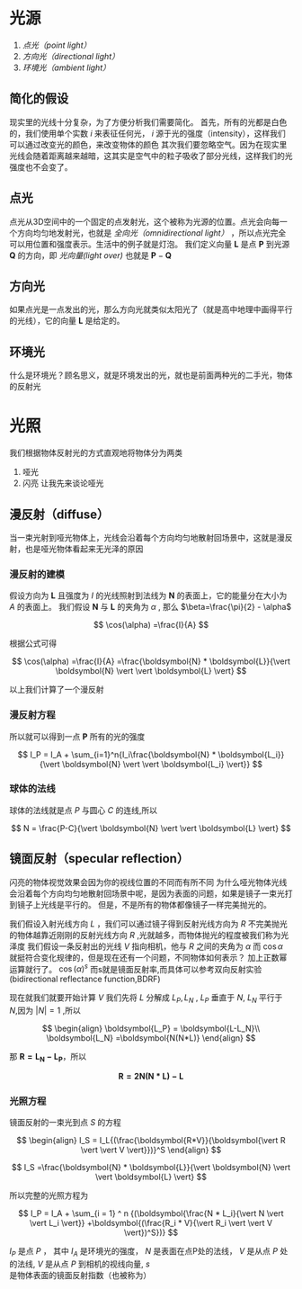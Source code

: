# 光源
1. *点光（point light）* 
2. *方向光（directional light）*
3. *环境光（ambient light）* 
## 简化的假设
现实里的光线十分复杂，为了方便分析我们需要简化。
首先，所有的光都是白色的，我们使用单个实数 *i* 来表征任何光， *i* 源于光的强度（intensity），这样我们可以通过改变光的颜色，来改变物体的颜色
其次我们要忽略空气。因为在现实里光线会随着距离越来越暗，这其实是空气中的粒子吸收了部分光线，这样我们的光强度也不会变了。
## 点光
点光从3D空间中的一个固定的点发射光，这个被称为光源的位置。点光会向每一个方向均匀地发射光，也就是 *全向光（omnidirectional light）* ，所以点光完全可以用位置和强度表示。生活中的例子就是灯泡。
我们定义向量 $\boldsymbol{L}$ 是点 $\boldsymbol{P}$ 到光源 $\boldsymbol{Q}$ 的方向，即 *光向量(light over)* 也就是 $\boldsymbol{P}-\boldsymbol{Q}$
##  方向光
如果点光是一点发出的光，那么方向光就类似太阳光了（就是高中地理中画得平行的光线），它的向量 $\boldsymbol{L}$ 是给定的。
## 环境光
什么是环境光？顾名思义，就是环境发出的光，就也是前面两种光的二手光，物体的反射光
# 光照
我们根据物体反射光的方式直观地将物体分为两类
1. 哑光
2. 闪亮
让我先来谈论哑光
## 漫反射（diffuse）
当一束光射到哑光物体上，光线会沿着每个方向均匀地散射回场景中，这就是漫反射，也是哑光物体看起来无光泽的原因
### 漫反射的建模
假设方向为 $\boldsymbol{L}$ 且强度为 $I$ 的光线照射到法线为 $\boldsymbol{N}$ 的表面上，它的能量分在大小为 $A$ 的表面上。
我们假设 $\boldsymbol{N}$ 与 $\boldsymbol{L}$ 的夹角为 $\alpha$ , 那么 $\beta=\frac{\pi}{2} - \alpha$

$$
\cos(\alpha) =\frac{I}{A}
$$

根据公式可得

$$
\cos(\alpha) =\frac{I}{A} =\frac{\boldsymbol{N} * \boldsymbol{L}}{\vert \boldsymbol{N} \vert \vert \boldsymbol{L} \vert}
$$

以上我们计算了一个漫反射
###  漫反射方程
所以就可以得到一点 $\boldsymbol{P}$ 所有的光的强度

$$
I_P = I_A + \sum_{i=1}^n{I_i\frac{\boldsymbol{N} * \boldsymbol{L_i}}{\vert \boldsymbol{N} \vert \vert \boldsymbol{L_i} \vert}}
$$

### 球体的法线
球体的法线就是点 $P$ 与圆心 $C$ 的连线,所以

$$
N = \frac{P-C}{\vert \boldsymbol{N} \vert \vert \boldsymbol{L} \vert}
$$

## 镜面反射（specular reflection）
闪亮的物体视觉效果会因为你的视线位置的不同而有所不同
为什么哑光物体光线会沿着每个方向均匀地散射回场景中呢，是因为表面的问题，如果是镜子一束光打到镜子上光线是平行的。
但是，不是所有的物体都像镜子一样完美抛光的。

我们假设入射光线方向 $L$ ，我们可以通过镜子得到反射光线方向为 $R$
不完美抛光的物体越靠近刚刚的反射光线方向 $R$ ,光就越多，而物体抛光的程度被我们称为光泽度
我们假设一条反射出的光线 $V$ 指向相机，他与 $R$ 之间的夹角为 $\alpha$
而 $\cos{\alpha}$ 就挺符合变化规律的，但是现在还有一个问题，不同物体如何表示？
加上正数幂运算就行了。
${\cos(\alpha)}^s$ 
而s就是镜面反射率,而具体可以参考双向反射实验(bidirectional reflectance function,BDRF)

现在就我们就要开始计算 $V$
我们先将 $L$ 分解成 $L_P,L_N$ , $L_P$ 垂直于 $N$, $L_N$ 平行于 $N$,因为 $\vert N \vert =1$ ,所以 

$$ 
\begin{align}
\boldsymbol{L_P} = \boldsymbol{L-L_N}\\
\boldsymbol{L_N} =\boldsymbol{N(N*L)}
\end{align}
$$

那 $\boldsymbol{R = L_N-L_P}$，所以

$$
\boldsymbol{R= 2N(N*L) -L}
$$

### 光照方程
镜面反射的一束光到点 $S$ 的方程

$$
\begin{align}
    I_S = I_L{(\frac{\boldsymbol{R*V}}{\boldsymbol{\vert R \vert \vert V \vert}})}^S
\end{align}
$$

$$
I_S =\frac{\boldsymbol{N} * \boldsymbol{L}}{\vert \boldsymbol{N} \vert \vert \boldsymbol{L} \vert}
$$

所以完整的光照方程为

$$
I_P = I_A + \sum_{i = 1} ^ n {(\boldsymbol{\frac{N * L_i}{\vert N \vert \vert L_i \vert}} +\boldsymbol{(\frac{R_i * V}{\vert R_i \vert \vert V \vert})^S})}
$$

$I_P$ 是点 $P$  ， 其中 $I_A$ 是环境光的强度， $N$ 是表面在点P处的法线， $V$ 是从点 $P$ 处的法线, $V$ 是从点 $P$ 到相机的视线向量, $s$ 是物体表面的镜面反射指数（也被称为）
 





